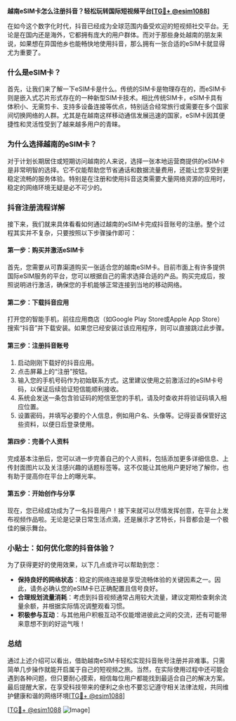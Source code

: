 **越南eSIM卡怎么注册抖音？轻松玩转国际短视频平台[[TG💪+ @esim1088](https://t.me/s/esim1088)]**

在如今这个数字化时代，抖音已经成为全球范围内备受欢迎的短视频社交平台。无论是在国内还是海外，它都拥有庞大的用户群体。而对于那些身处越南的朋友来说，如果想在异国他乡也能畅快地使用抖音，那么拥有一张合适的eSIM卡就显得尤为重要了。

### 什么是eSIM卡？

首先，让我们来了解一下eSIM卡是什么。传统的SIM卡是物理存在的，而eSIM卡则是嵌入式芯片形式存在的一种新型SIM卡技术。相比传统SIM卡，eSIM卡具有体积小、无需剪卡、支持多设备连接等优点，特别适合经常旅行或需要在多个国家间切换网络的人群。尤其是在越南这样移动通信发展迅速的国家，eSIM卡因其便捷性和灵活性受到了越来越多用户的青睐。

### 为什么选择越南的eSIM卡？

对于计划长期居住或短期访问越南的人来说，选择一张本地运营商提供的eSIM卡是非常明智的选择。它不仅能帮助您节省通话和数据流量费用，还能让您享受到更稳定流畅的服务体验。特别是在注册和使用抖音这类需要大量网络资源的应用时，稳定的网络环境无疑是必不可少的。

### 抖音注册流程详解

接下来，我们就来具体看看如何通过越南的eSIM卡完成抖音账号的注册。整个过程其实并不复杂，只要按照以下步骤操作即可：

#### 第一步：购买并激活eSIM卡
首先，您需要从可靠渠道购买一张适合您的越南eSIM卡。目前市面上有许多提供国际eSIM服务的平台，您可以根据自己的需求选择合适的产品。购买完成后，按照说明进行激活，确保您的手机能够正常连接到当地的移动网络。

#### 第二步：下载抖音应用
打开您的智能手机，前往应用商店（如Google Play Store或Apple App Store）搜索“抖音”并下载安装。如果您已经安装过该应用程序，则可以直接跳过此步骤。

#### 第三步：注册抖音账号
1. 启动刚刚下载好的抖音应用。
2. 点击屏幕上的“注册”按钮。
3. 输入您的手机号码作为初始联系方式。这里建议使用之前激活过的eSIM卡号码，以保证后续验证短信能顺利接收。
4. 系统会发送一条包含验证码的短信至您的手机，请及时查收并将验证码填入相应位置。
5. 设置密码，并填写必要的个人信息，例如用户名、头像等。记得妥善保管好这些资料，以便日后登录使用。

#### 第四步：完善个人资料
完成基本注册后，您可以进一步完善自己的个人资料，包括添加更多详细信息、上传封面图片以及关注感兴趣的话题标签等。这不仅能让其他用户更好地了解你，也有助于提高你在平台上的曝光率。

#### 第五步：开始创作与分享
现在，您已经成功成为了一名抖音用户！接下来就可以尽情发挥创意，在平台上发布视频作品啦。无论是记录日常生活点滴，还是展示才艺特长，抖音都会是一个极佳的展示舞台。

### 小贴士：如何优化您的抖音体验？

为了获得更好的使用效果，以下几点或许可以帮助到您：
- **保持良好的网络状态**：稳定的网络连接是享受流畅体验的关键因素之一。因此，请务必确认您的eSIM卡已正确配置且信号良好。
- **合理规划流量消耗**：考虑到抖音视频通常占用较大流量，建议定期检查剩余流量余额，并根据实际情况调整观看习惯。
- **积极参与互动**：与其他用户积极互动不仅能增进彼此之间的交流，还有可能带来意想不到的好运气哦！

### 总结

通过上述介绍可以看出，借助越南eSIM卡轻松实现抖音账号注册并非难事。只需简单几步操作就能开启属于自己的短视频之旅。当然，在实际使用过程中还可能会遇到各种问题，但只要耐心摸索，相信每位用户都能找到最适合自己的解决方案。最后提醒大家，在享受科技带来的便利之余也不要忘记遵守相关法律法规，共同维护健康和谐的网络环境[[TG💪+ @esim1088](https://t.me/s/esim1088)] 

[[TG💪+ @esim1088](https://t.me/s/esim1088) ![Image](https://i.postimg.cc/4NQfJmqS/Snipaste-2025-05-13-00-14-12.png)]